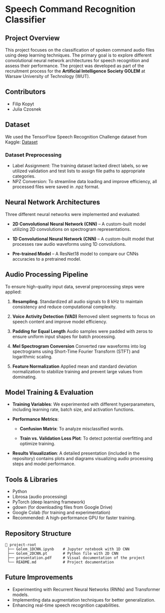 # Speech Command Recognition Classifier

## Project Overview

This project focuses on the classification of spoken command audio files using deep learning techniques. The primary goal is to explore different convolutional neural network architectures for speech recognition and assess their performance. The project was developed as part of the recruitment process for the **Artificial Intelligence Society GOLEM** at Warsaw University of Technology (WUT).

## Contributors

- Filip Kopyt
- Julia Czosnek

## Dataset

We used the TensorFlow Speech Recognition Challenge dataset from Kaggle: [Dataset](https://www.kaggle.com/c/tensorflow-speech-recognition-challenge/data)

### Dataset Preprocessing

- Label Assignment: The training dataset lacked direct labels, so we utilized validation and test lists to assign file paths to appropriate categories.
- NPZ Conversion: To streamline data loading and improve efficiency, all processed files were saved in .npz format.

## Neural Network Architectures

Three different neural networks were implemented and evaluated:

- **2D Convolutional Neural Network (CNN)** – A custom-built model utilizing 2D convolutions on spectrogram representations.

- **1D Convolutional Neural Network (CNN)** – A custom-built model that processes raw audio waveforms using 1D convolutions.

- **Pre-trained Model** – A ResNet18 model to compare our CNNs accuracies to a pretrained model.

## Audio Processing Pipeline

To ensure high-quality input data, several preprocessing steps were applied:

1. **Resampling**. Standardized all audio signals to 8 kHz to maintain consistency and reduce computational complexity.

2. **Voice Activity Detection (VAD)** Removed silent segments to focus on speech content and improve model efficiency.

3. **Padding for Equal Length** Audio samples were padded with zeros to ensure uniform input shapes for batch processing.

4. **Mel Spectrogram Conversion** Converted raw waveforms into log spectrograms using Short-Time Fourier Transform (STFT) and logarithmic scaling.

5. **Feature Normalization** Applied mean and standard deviation normalization to stabilize training and prevent large values from dominating.

## Model Training & Evaluation

- **Training Variables**: We experimented with different hyperparameters, including learning rate, batch size, and activation functions.

- **Performance Metrics**:

  - **Confusion Matrix**: To analyze misclassified words.

  - **Train vs. Validation Loss Plot**: To detect potential overfitting and optimize training.

- **Results Visualization**: A detailed presentation (included in the repository) contains plots and diagrams visualizing audio processing steps and model performance.

## Tools & Libraries

- Python
- Librosa (audio processing)
- PyTorch (deep learning framework)
- gdown (for downloading files from Google Drive)
- Google Colab (for training and experimentation)
- Recommended: A high-performance GPU for faster training.

## Repository Structure
```
📂 project-root
 ├── Golem_1DCNN.ipynb    # Jupyter notebook with 1D CNN
 ├── Golem_2DCNN.pt       # Python file with 2D CNN
 ├── presentation.pdf     # Visual documentation of the project
 └── README.md            # Project documentation
 ```

## Future Improvements

- Experimenting with Recurrent Neural Networks (RNNs) and Transformer models.
- Implementing data augmentation techniques for better generalization.
- Enhancing real-time speech recognition capabilities.


